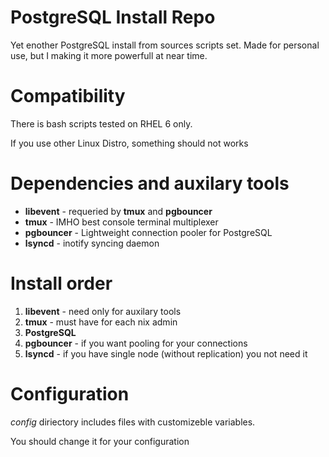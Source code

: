 # PostgreSQL Install Repo
Yet enother PostgreSQL install from sources scripts set.
Made for personal use, but I making it more powerfull at near time.

# Compatibility
There is bash scripts tested on RHEL 6 only.

If you use other Linux Distro, something should not works

# Dependencies and auxilary tools
* __libevent__ - requeried by __tmux__ and __pgbouncer__
* __tmux__ - IMHO best console terminal multiplexer
* __pgbouncer__ - Lightweight connection pooler for PostgreSQL
* __lsyncd__ - inotify syncing daemon

# Install order
1. __libevent__ - need only for auxilary tools
2. __tmux__ - must have for each nix admin
3. __PostgreSQL__
4. __pgbouncer__ - if you want pooling for your connections
5. __lsyncd__ - if you have single node (without replication) you not need it

# Configuration
_config_ diriectory includes files with customizeble variables.

You should change it for your configuration 
